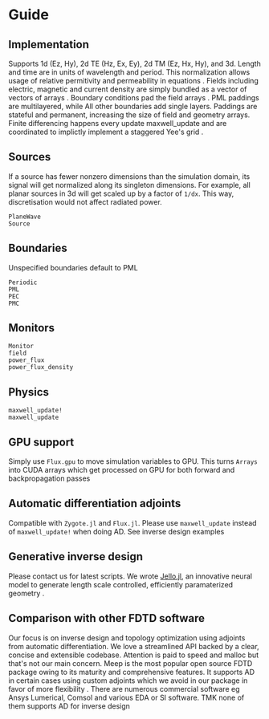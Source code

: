 # Guide
## Implementation
 Supports 1d (Ez, Hy), 2d TE (Hz, Ex, Ey), 2d TM (Ez, Hx, Hy), and 3d. Length and time are in units of wavelength and period. This normalization allows usage of relative  permitivity and permeability  in equations . Fields including electric, magnetic and current density are simply bundled as a vector of vectors of arrays . Boundary conditions pad the field arrays . PML paddings are multilayered, while All other boundaries add single layers. Paddings are stateful and permanent, increasing the size of field and geometry arrays.  Finite differencing happens every update maxwell_update and are coordinated to implictly implement a staggered Yee's grid .

## Sources
If a source has fewer nonzero dimensions than the simulation domain, its signal will get normalized along its singleton dimensions. For example, all planar sources in 3d will get scaled up by a factor of `1/dx`. This way, discretisation would not affect radiated power.
```@docs
PlaneWave
Source
```

## Boundaries
Unspecified boundaries default to PML 
```@docs
Periodic
PML
PEC
PMC
```
## Monitors  
 ```@docs
Monitor
field
power_flux
power_flux_density
```

 ## Physics 
```@docs
maxwell_update!
maxwell_update
```
## GPU support 
Simply use `Flux.gpu` to move simulation variables to GPU. This turns `Arrays` into CUDA arrays which get processed on GPU for both forward and backpropagation passes
## Automatic differentiation adjoints
Compatible with `Zygote.jl` and `Flux.jl`. Please use `maxwell_update` instead of `maxwell_update!` when doing AD. See inverse design examples 
## Generative inverse design
Please contact us for latest scripts. We wrote [Jello.jl](https://github.com/paulxshen/Jello.jl), an innovative neural model to generate length scale controlled, efficiently  paramaterized geometry .
## Comparison with other FDTD software
Our focus is on inverse design and topology optimization using adjoints from automatic differentiation. We love a streamlined API backed by a clear, concise and extensible codebase. Attention is paid to speed and malloc but that's not our main concern.
Meep is the most popular open source  FDTD package owing to its maturity and comprehensive features. It supports AD in certain cases using custom adjoints which we avoid in our package in favor of more flexibility .
There are numerous commercial software eg Ansys Lumerical, Comsol and various EDA or SI software. TMK none of them supports AD for inverse design 
